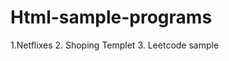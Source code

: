 # Html-sample-programs
1.Netflixes                                             2. Shoping Templet                               3. Leetcode sample                      
